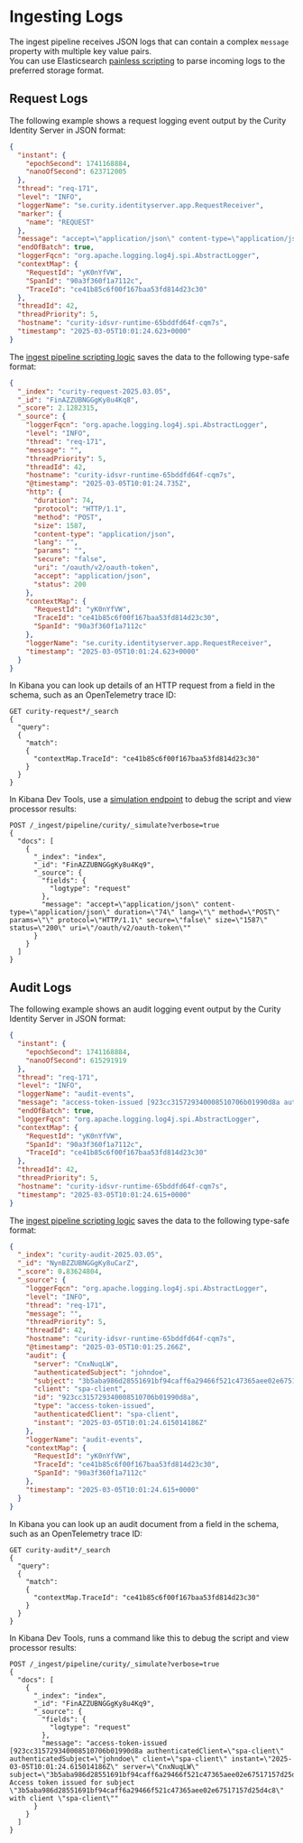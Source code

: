 # Ingesting Logs

The ingest pipeline receives JSON logs that can contain a complex `message` property with multiple key value pairs.\
You can use Elasticsearch [painless scripting](https://www.elastic.co/guide/en/elasticsearch/reference/current/modules-scripting-painless.html) to parse incoming logs to the preferred storage format.

## Request Logs

The following example shows a request logging event output by the Curity Identity Server in JSON format:

```json
{
  "instant": {
    "epochSecond": 1741168884,
    "nanoOfSecond": 623712005
  },
  "thread": "req-171",
  "level": "INFO",
  "loggerName": "se.curity.identityserver.app.RequestReceiver",
  "marker": {
    "name": "REQUEST"
  },
  "message": "accept=\"application/json\" content-type=\"application/json\" duration=\"74\" lang=\"\" method=\"POST\" params=\"\" protocol=\"HTTP/1.1\" secure=\"false\" size=\"1587\" status=\"200\" uri=\"/oauth/v2/oauth-token\"",
  "endOfBatch": true,
  "loggerFqcn": "org.apache.logging.log4j.spi.AbstractLogger",
  "contextMap": {
    "RequestId": "yK0nYfVW",
    "SpanId": "90a3f360f1a7112c",
    "TraceId": "ce41b85c6f00f167baa53fd814d23c30"
  },
  "threadId": 42,
  "threadPriority": 5,
  "hostname": "curity-idsvr-runtime-65bddfd64f-cqm7s",
  "timestamp": "2025-03-05T10:01:24.623+0000"
}
```

The [ingest pipeline scripting logic](ingest-pipeline.json) saves the data to the following type-safe format:

```json
{
  "_index": "curity-request-2025.03.05",
  "_id": "FinAZZUBNGGgKy8u4Kq8",
  "_score": 2.1282315,
  "_source": {
    "loggerFqcn": "org.apache.logging.log4j.spi.AbstractLogger",
    "level": "INFO",
    "thread": "req-171",
    "message": "",
    "threadPriority": 5,
    "threadId": 42,
    "hostname": "curity-idsvr-runtime-65bddfd64f-cqm7s",
    "@timestamp": "2025-03-05T10:01:24.735Z",
    "http": {
      "duration": 74,
      "protocol": "HTTP/1.1",
      "method": "POST",
      "size": 1587,
      "content-type": "application/json",
      "lang": "",
      "params": "",
      "secure": "false",
      "uri": "/oauth/v2/oauth-token",
      "accept": "application/json",
      "status": 200
    },
    "contextMap": {
      "RequestId": "yK0nYfVW",
      "TraceId": "ce41b85c6f00f167baa53fd814d23c30",
      "SpanId": "90a3f360f1a7112c"
    },
    "loggerName": "se.curity.identityserver.app.RequestReceiver",
    "timestamp": "2025-03-05T10:01:24.623+0000"
  }
}
```

In Kibana you can look up details of an HTTP request from a field in the schema, such as an OpenTelemetry trace ID:

```text
GET curity-request*/_search
{ 
  "query":
  {
    "match":
    {
      "contextMap.TraceId": "ce41b85c6f00f167baa53fd814d23c30"
    }
  }
}
```

In Kibana Dev Tools, use a [simulation endpoint](https://www.elastic.co/guide/en/elasticsearch/reference/current/simulate-pipeline-api.html) to debug the script and view processor results:

```text
POST /_ingest/pipeline/curity/_simulate?verbose=true
{
  "docs": [
    {
      "_index": "index",
      "_id": "FinAZZUBNGGgKy8u4Kq9",
      "_source": {
        "fields": {
          "logtype": "request"
        },
        "message": "accept=\"application/json\" content-type=\"application/json\" duration=\"74\" lang=\"\" method=\"POST\" params=\"\" protocol=\"HTTP/1.1\" secure=\"false\" size=\"1587\" status=\"200\" uri=\"/oauth/v2/oauth-token\""
      }
    }
  ]
}
```

## Audit Logs

The following example shows an audit logging event output by the Curity Identity Server in JSON format:

```json
{
  "instant": {
    "epochSecond": 1741168884,
    "nanoOfSecond": 615291919
  },
  "thread": "req-171",
  "level": "INFO",
  "loggerName": "audit-events",
  "message": "access-token-issued [923cc315729340008510706b01990d8a authenticatedClient=\"spa-client\" authenticatedSubject=\"johndoe\" client=\"spa-client\" instant=\"2025-03-05T10:01:24.615014186Z\" server=\"CnxNuqLW\" subject=\"3b5aba986d28551691bf94caff6a29466f521c47365aee02e67517157d25d4c8\"] Access token issued for subject \"3b5aba986d28551691bf94caff6a29466f521c47365aee02e67517157d25d4c8\" with client \"spa-client\"",
  "endOfBatch": true,
  "loggerFqcn": "org.apache.logging.log4j.spi.AbstractLogger",
  "contextMap": {
    "RequestId": "yK0nYfVW",
    "SpanId": "90a3f360f1a7112c",
    "TraceId": "ce41b85c6f00f167baa53fd814d23c30"
  },
  "threadId": 42,
  "threadPriority": 5,
  "hostname": "curity-idsvr-runtime-65bddfd64f-cqm7s",
  "timestamp": "2025-03-05T10:01:24.615+0000"
}
```

The [ingest pipeline scripting logic](ingest-pipeline.json) saves the data to the following type-safe format:

```json
{
  "_index": "curity-audit-2025.03.05",
  "_id": "NynBZZUBNGGgKy8uCarZ",
  "_score": 0.83624804,
  "_source": {
    "loggerFqcn": "org.apache.logging.log4j.spi.AbstractLogger",
    "level": "INFO",
    "thread": "req-171",
    "message": "",
    "threadPriority": 5,
    "threadId": 42,
    "hostname": "curity-idsvr-runtime-65bddfd64f-cqm7s",
    "@timestamp": "2025-03-05T10:01:25.266Z",
    "audit": {
      "server": "CnxNuqLW",
      "authenticatedSubject": "johndoe",
      "subject": "3b5aba986d28551691bf94caff6a29466f521c47365aee02e67517157d25d4c8",
      "client": "spa-client",
      "id": "923cc315729340008510706b01990d8a",
      "type": "access-token-issued",
      "authenticatedClient": "spa-client",
      "instant": "2025-03-05T10:01:24.615014186Z"
    },
    "loggerName": "audit-events",
    "contextMap": {
      "RequestId": "yK0nYfVW",
      "TraceId": "ce41b85c6f00f167baa53fd814d23c30",
      "SpanId": "90a3f360f1a7112c"
    },
    "timestamp": "2025-03-05T10:01:24.615+0000"
  }
}
```

In Kibana you can look up an audit document from a field in the schema, such as an OpenTelemetry trace ID:

```text
GET curity-audit*/_search
{ 
  "query":
  {
    "match":
    {
      "contextMap.TraceId": "ce41b85c6f00f167baa53fd814d23c30"
    }
  }
}
```

In Kibana Dev Tools, runs a command like this to debug the script and view processor results:

```text
POST /_ingest/pipeline/curity/_simulate?verbose=true
{
  "docs": [
    {
      "_index": "index",
      "_id": "FinAZZUBNGGgKy8u4Kq9",
      "_source": {
        "fields": {
          "logtype": "request"
        },
        "message": "access-token-issued [923cc315729340008510706b01990d8a authenticatedClient=\"spa-client\" authenticatedSubject=\"johndoe\" client=\"spa-client\" instant=\"2025-03-05T10:01:24.615014186Z\" server=\"CnxNuqLW\" subject=\"3b5aba986d28551691bf94caff6a29466f521c47365aee02e67517157d25d4c8\"] Access token issued for subject \"3b5aba986d28551691bf94caff6a29466f521c47365aee02e67517157d25d4c8\" with client \"spa-client\""
      }
    }
  ]
}
```